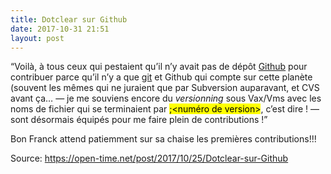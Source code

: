 ```yaml
---
title: Dotclear sur Github
date: 2017-10-31 21:51
layout: post
---
```


“Voilà, à tous ceux qui pestaient qu’il n’y avait pas de dépôt
[Github](/index.php?tag/Github) pour contribuer parce qu’il n’y a que
[git](/index.php?tag/git) et Github qui compte sur cette planète
(souvent les mêmes qui ne juraient que par Subversion auparavant, et CVS
avant ça… — je me souviens encore du *versionning* sous Vax/Vms avec les
noms de fichier qui se terminaient par <mark>;&lt;numéro de
version&gt;</mark>, c’est dire ! — sont désormais équipés pour me faire
plein de contributions !”

Bon Franck attend patiemment sur sa chaise les premières
contributions!!!

Source: https://open-time.net/post/2017/10/25/Dotclear-sur-Github
